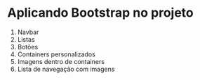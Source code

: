# Aplicando Bootstrap no projeto

1. Navbar
2. Listas
3. Botões
4. Containers personalizados
5. Imagens dentro de containers
6. Lista de navegação com imagens
